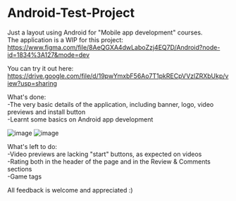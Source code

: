 # Android-Test-Project <br>
Just a layout using Android for "Mobile app development" courses. <br>
The application is a WIP for this project: https://www.figma.com/file/8AeQGXA4dwLaboZzj4EQ7D/Android?node-id=1834%3A127&mode=dev <br>

You can try it out here: <br>
https://drive.google.com/file/d/19pwYmxbF56Ao7T1pkRECpVVzlZRXbUkp/view?usp=sharing <br>

What's done: <br>
-The very basic details of the application, including banner, logo, video previews and install button <br>
-Learnt some basics on Android app development <br>

![image](https://github.com/justanotheruserhi/Android-Test-Project/assets/45848419/2002d889-5d10-4533-8661-22ca91e75b18)
![image](https://github.com/justanotheruserhi/Android-Test-Project/assets/45848419/844887cd-0c01-45b5-beb1-abb93d883e6b)

What's left to do: <br>
-Video previews are lacking "start" buttons, as expected on videos <br>
-Rating both in the header of the page and in the Review & Comments sections <br>
-Game tags <br>

All feedback is welcome and appreciated :)
